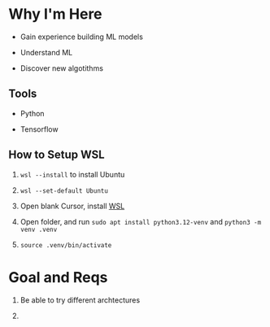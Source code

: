#  Why I'm Here


- Gain experience building ML models

- Understand ML

- Discover new algotithms



## Tools

- Python

- Tensorflow

## How to Setup WSL

1. `wsl --install` to install Ubuntu

1. `wsl --set-default Ubuntu`

1. Open blank Cursor, install [WSL](https://marketplace.cursorapi.com/items?itemName=anysphere.remote-wsl)

1. Open folder, and run `sudo apt install python3.12-venv` and `python3 -m venv .venv`

1. `source .venv/bin/activate`



# Goal and Reqs

1. Be able to try different archtectures

2. 